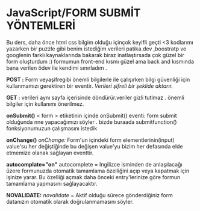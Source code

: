 # JavaScript/FORM SUBMİT YÖNTEMLERİ

Bu ders, daha önce html css bilgim olduğu içinçok keyifli geçti <3 kodlarımı yazarken bir puzzle gibi benim istediğim verileri patika.dev ,boostratp ve googlenin farklı kaynaklarında bakarak biraz inatlaştırsada  çok güzel bir form oluşturdum :)
formumun front-end kısmı güzel ama back and kısmında bana verilen ödev ile kendimi sınırladım .

**POST :** Form veyaşifregibi önemli bilgilerle ile çalışırken bilgi güvenliği için kullanmamızı gerektiren bir eventir. 
*Verileri şifreli bir şeklide aktarır.*

**GET :** verileri aynı sayfa içerisinde döndürür.veriler gizli tutlmaz . önemli bilgiler için kullanımı önerilmez.

**onSubmit()**
< form > etiketinin içinde onSubmit() eventi: form submit olduğunda nne yapacağımızı söyler .
bizde buraada submitfunction() fonksiyonumuzun çalışmasını istedik 

**onChange()**
*onChange:* Form'un içindeki form elementlerinin(input) value'su her değiştiğinde bu değişen value'yu bizim her defasında elde etmemize olanak sağlayan eventtir.

**autocomplate="on"**
autocomplete = Ingilizce isminden de anlaşılacağı üzere formunuzda otomatik tamamlama özelliğini açıp  veya kapatmak için işinize yarar. Bu özelliği açmak daha önceki entry'lerinize göre formun tamamlama yapmasını sağlayacaktır.

**NOVALIDATE:**
*novalidate* = Aktif olduğu sürece gönderdiğiniz form datanızın otomatik olarak doğrulanmamasını söyler.
